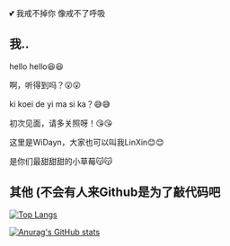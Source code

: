 :two_hearts: 我戒不掉你 像戒不了呼吸


## 我..
hello hello😆😆

啊，听得到吗？😮😮

ki koei de yi ma si ka？😅😅

初次见面，请多关照呀！😘😘

这里是WiDayn，大家也可以叫我LinXin😊😊

是你们最甜甜甜的小草莓😽😽

## 其他 (不会有人来Github是为了敲代码吧

[![Top Langs](https://github-readme-stats.vercel.app/api/top-langs/?username=widayn&layout=compact)](https://github.com/anuraghazra/github-readme-stats)

[![Anurag's GitHub stats](https://github-readme-stats.vercel.app/api?username=widayn)](https://github.com/anuraghazra/github-readme-stats)
